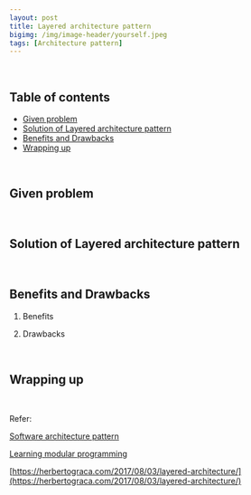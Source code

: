 ```yaml
---
layout: post
title: Layered architecture pattern
bigimg: /img/image-header/yourself.jpeg
tags: [Architecture pattern]
---
```





<br>

## Table of contents
- [Given problem](#given-problem)
- [Solution of Layered architecture pattern](#solution-of-layered-architecture-pattern)
- [Benefits and Drawbacks](#benefits-and-drawbacks)
- [Wrapping up](#wrapping-up)


<br>

## Given problem





<br>

## Solution of Layered architecture pattern






<br>

## Benefits and Drawbacks
1. Benefits




2. Drawbacks




<br>

## Wrapping up




<br>

Refer:

[Software architecture pattern]()

[Learning modular programming](http://file.allitebooks.com/20170627/Learning%20Modular%20Java%20Programming.pdf)

[https://herbertograca.com/2017/08/03/layered-architecture/](https://herbertograca.com/2017/08/03/layered-architecture/)